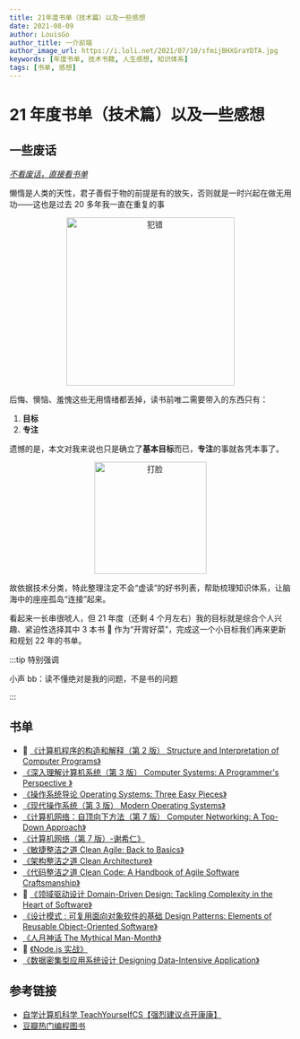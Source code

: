 ```yaml
---
title: 21年度书单（技术篇）以及一些感想
date: 2021-08-09
author: LouisGo
author_title: 一介前端
author_image_url: https://i.loli.net/2021/07/10/sfmijBHXGraYDTA.jpg
keywords: [年度书单, 技术书籍, 人生感想, 知识体系]
tags: [书单, 感想]
---
```


# 21 年度书单（技术篇）以及一些感想

## 一些废话

[_不看废话，直接看书单_](#1)

懒惰是人类的天性，君子善假于物的前提是有的放矢，否则就是一时兴起在做无用功——这也是过去 20 多年我一直在重复的事

<center><img alt="犯错" src="https://i.loli.net/2021/08/09/rST5kVLt4iuMbHC.jpg" width="300"/></center>

后悔、懊恼、羞愧这些无用情绪都丢掉，读书前唯二需要带入的东西只有：

1. **目标**
2. **专注**

遗憾的是，本文对我来说也只是确立了**基本目标**而已，**专注**的事就各凭本事了。

<center><img alt="打脸" src="https://i.loli.net/2021/08/09/gAxkDtThqlK35R6.gif" width="200"/></center>

故依据技术分类，特此整理注定不会“虚读”的好书列表，帮助梳理知识体系，让脑海中的座座孤岛“连接”起来。

看起来一长串很唬人，但 21 年度（还剩 4 个月左右）我的目标就是综合个人兴趣、紧迫性选择其中 3 本书 📌 作为“开胃好菜”，完成这一个小目标我们再来更新和规划 22 年的书单。

<a id="1"></a>

:::tip 特别强调

小声 bb：读不懂绝对是我的问题，不是书的问题

:::

## 书单

- 📌 [《计算机程序的构造和解释（第 2 版） Structure and Interpretation of Computer Programs》](https://book.douban.com/subject/1148282/)
- [《深入理解计算机系统（第 3 版） Computer Systems: A Programmer's Perspective 》](https://book.douban.com/subject/26912767/)
- [《操作系统导论 Operating Systems: Three Easy Pieces》](https://book.douban.com/subject/33463930/)
- [《现代操作系统（第 3 版） Modern Operating Systems》](https://book.douban.com/subject/3852290/)
- [《计算机网络：自顶向下方法（第 7 版） Computer Networking: A Top-Down Approach》](https://book.douban.com/subject/30280001/)
- [《计算机网络（第 7 版）-谢希仁》](https://book.douban.com/subject/26960678/)
- [《敏捷整洁之道 Clean Agile: Back to Basics》](https://book.douban.com/subject/26960678/)
- [《架构整洁之道 Clean Architecture》](https://book.douban.com/subject/26960678/)
- [《代码整洁之道 Clean Code: A Handbook of Agile Software Craftsmanship》](https://book.douban.com/subject/26960678/)
- 📌 [《领域驱动设计 Domain-Driven Design: Tackling Complexity in the Heart of Software》](https://book.douban.com/subject/26960678/)
- [《设计模式 : 可复用面向对象软件的基础 Design Patterns: Elements of Reusable Object-Oriented Software》](https://book.douban.com/subject/26960678/)
- [《人月神话 The Mythical Man-Month》](https://book.douban.com/subject/26960678/)
- 📌 [《Node.js 实战》](https://book.douban.com/subject/26960678/)
- [《数据密集型应用系统设计 Designing Data-Intensive Application》](https://book.douban.com/subject/30329536/)

## 参考链接

- [自学计算机科学 TeachYourselfCS【强烈建议点开康康】](https://github.com/imarvinle/TeachYourselfCS-CN/blob/master/TeachYourselfCS-CN.md#%E7%BC%96%E7%A8%8B)
- [豆瓣热门编程图书](https://m.douban.com/subject_collection/ECJQKRGAY)
